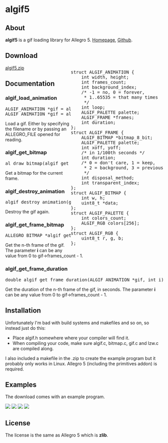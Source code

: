 <html>
<head>
</head>
<body>
<h1>algif5</h1>
<h2>About</h2>
</p><b>algif5</b> is a gif loading library for Allegro 5.
<a href="http://allegro5.org/algif5">Homepage</a>, <a
href="http://github.com/allefant/algif5">Github</a>.
<h2>Download</h2>
<a href="http://allegro5.org/algif5/algif5.zip">algif5.zip</a>
<div style="float:right">
<pre>
struct ALGIF_ANIMATION {
    int width, height;
    int frames_count;
    int background_index;
    /* -1 = no, 0 = forever,
     * 1..65535 = that many times
     */
    int loop;
    ALGIF_PALETTE palette;
    ALGIF_FRAME *frames;
    int duration;
};
struct ALGIF_FRAME {
    ALGIF_BITMAP *bitmap_8_bit;
    ALGIF_PALETTE palette;
    int xoff, yoff;
    /* in 1/100th seconds */
    int duration;
    /* 0 = don't care, 1 = keep,
     * 2 = background, 3 = previous
     */        
    int disposal_method;
    int transparent_index;
};
struct ALGIF_BITMAP {
    int w, h;
    uint8_t *data;
};
struct ALGIF_PALETTE {
    int colors_count;
    ALGIF_RGB colors[256];
};
struct ALGIF_RGB {
    uint8_t r, g, b;
};
</pre>
</div>
<h2>Documentation</h2>

<h3>algif_load_animation</h3>
<pre>ALGIF_ANIMATION *gif = algif_load_animation(char const *filename);
ALGIF_ANIMATION *gif = algif_load_animation_f(ALLEGRO_FILE *file);
</pre>
<p>Load a gif. Either by specifying the filename or by passing an
ALLEGRO_FILE opened for reading.</p>

<h3>algif_get_bitmap</h3>
<pre>al_draw_bitmap(algif_get_bitmap(gif, al_get_time()), x, y, 0);</pre>
<p>Get a bitmap for the current frame.</p>

<h3>algif_destroy_animation</h3>
<pre>algif_destroy_animation(gif);</pre>
<p>Destroy the gif again.</p>

<h3>algif_get_frame_bitmap</h3>
<pre>ALLEGRO_BITMAP *algif_get_frame_bitmap(ALGIF_ANIMATION *gif, int i);</pre>
<p>Get the n-th frame of the gif.
The parameter <b>i</b> can be any value from 0 to gif->frames_count - 1.</p>

<h3>algif_get_frame_duration</h3>
<pre>double algif_get_frame_duration(ALGIF_ANIMATION *gif, int i);</pre>
<p>Get the duration of the n-th frame of the gif, in seconds.
The parameter <b>i</b> can be any value from 0 to gif->frames_count - 1.</p>

<h2>Installation</h2>
Unfortunately I'm bad with build systems and makefiles and so on, so instead
just do this:
<ul>
    <li>Place algif.h somewhere where your compiler will find it.</li>
    <li>When compiling your code, make sure algif.c, bitmap.c, gif.c and lzw.c
    are compiled along.</li>
</ul>
I also included a makefile in the .zip to create the example program but it
probably only works in Linux. Allegro 5 (including the primitives addon) is
required.
<h2>Examples</h2>
<p>The download comes with an example program.</p>
<img id="up" src="examples/skeleton_up.gif" />
<img id="down" src="examples/skeleton_down.gif" />
<img id="left" src="examples/skeleton_left.gif" />
<img id="right" src="examples/skeleton_right.gif" />
<h2>License</h2>
The license is the same as Allegro 5 which is <b>zlib</b>.
</body>
</html>
